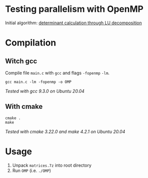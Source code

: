 # Testing parallelism with OpenMP
Initial algorithm: [determinant calculation through LU decomposition](http://www.rosettacode.org/wiki/LU_decomposition#C)

# Compilation
## Witch gcc
Compile file `main.c` with `gcc` and flags `-fopenmp` `-lm`.
```shell
gcc main.c -lm -fopenmp -o OMP
```
*Tested with gcc 9.3.0 on Ubuntu 20.04*

## With cmake
```shell
cmake .
make
```
*Tested with cmake 3.22.0 and make 4.2.1 on Ubuntu 20.04*



# Usage
1. Unpack `matrices.7z` into root directory
2. Run `OMP` (i.e. `./OMP`)